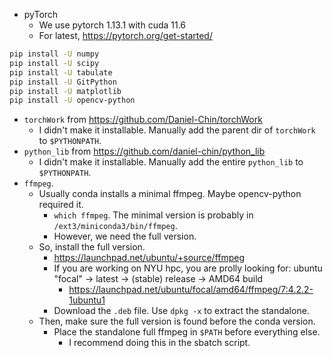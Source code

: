 - pyTorch
  - We use pytorch 1.13.1 with cuda 11.6
  - For latest, https://pytorch.org/get-started/

```bash
pip install -U numpy
pip install -U scipy
pip install -U tabulate
pip install -U GitPython
pip install -U matplotlib
pip install -U opencv-python
```

- `torchWork` from https://github.com/Daniel-Chin/torchWork
  - I didn't make it installable. Manually add the parent dir of `torchWork` to `$PYTHONPATH`. 
- `python_lib` from https://github.com/daniel-chin/python_lib
  - I didn't make it installable. Manually add the entire `python_lib` to `$PYTHONPATH`. 
- `ffmpeg`. 
  - Usually conda installs a minimal ffmpeg. Maybe opencv-python required it. 
    - `which ffmpeg`. The minimal version is probably in `/ext3/miniconda3/bin/ffmpeg`. 
    - However, we need the full version. 
  - So, install the full version. 
    - https://launchpad.net/ubuntu/+source/ffmpeg
    - If you are working on NYU hpc, you are prolly looking for: ubuntu "focal" -> latest -> (stable) release -> AMD64 build
      - https://launchpad.net/ubuntu/focal/amd64/ffmpeg/7:4.2.2-1ubuntu1
    - Download the `.deb` file. Use `dpkg -x` to extract the standalone. 
  - Then, make sure the full version is found before the conda version. 
    - Place the standalone full ffmpeg in `$PATH` before everything else. 
      - I recommend doing this in the sbatch script. 

